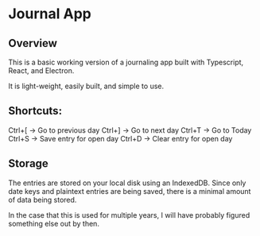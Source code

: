 # Journal App

## Overview

This is a basic working version of a journaling app built with Typescript, React, and Electron.

It is light-weight, easily built, and simple to use.

## Shortcuts:

Ctrl+[ -> Go to previous day
Ctrl+] -> Go to next day
Ctrl+T -> Go to Today
Ctrl+S -> Save entry for open day
Ctrl+D -> Clear entry for open day

## Storage

The entries are stored on your local disk using an IndexedDB. Since only date keys and plaintext entries are being saved, there is a minimal amount of data being stored.

In the case that this is used for multiple years, I will have probably figured something else out by then.

